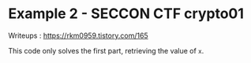 # Example 2 - SECCON CTF crypto01

Writeups : https://rkm0959.tistory.com/165

This code only solves the first part, retrieving the value of `x`.